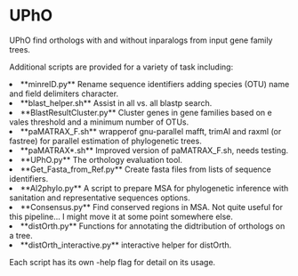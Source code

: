 # UPhO

UPhO find orthologs with and without inparalogs from input gene family trees.

Additional scripts are provided for a variety of task including:
<li>**minreID.py**  Rename sequence identifiers adding species (OTU) name and field delimiters character.
<li>**blast_helper.sh** Assist in  all vs. all blastp search.
<li>**BlastResultCluster.py** Cluster genes in gene families based on e vales threshold and a minimum number of OTUs.
<li>**paMATRAX_F.sh** wrapperof gnu-parallel mafft, trimAl and raxml (or fastree) for parallel estimation of phylogenetic trees.
<li>**paMATRAX*.sh**  Improved version of paMATRAX_F.sh, needs testing.
<li>**UPhO.py** The orthology evaluation tool. 
<li>**Get_Fasta_from_Ref.py** Create fasta files from lists of sequence identifiers.
<li>**Al2phylo.py** A script to prepare MSA for phylogenetic inference with sanitation and representative sequences options.
<li>**Consensus.py**  Find conserved regions in MSA. Not quite useful for this pipeline... I might move it at some point somewhere else.
<li>**distOrth.py** Functions for annotating the didtribution of orthologs on a tree.
<li>**distOrth_interactive.py** interactive helper for distOrth.


Each script has its own  -help flag for detail on its usage.

